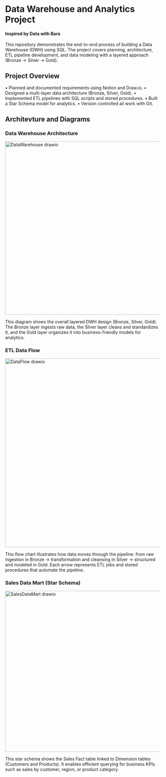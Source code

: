 # Data Warehouse and Analytics Project
#### Inspired by Data with Bara

This repository demonstrates the end-to-end process of building a Data Warehouse (DWH) using SQL. The project covers planning, architecture, ETL pipeline development, and data modeling with a layered approach (Bronze → Silver → Gold).

## Project Overview
•	Planned and documented requirements using Notion and Draw.io. 
•	Designed a multi-layer data architecture (Bronze, Silver, Gold). 
•	Implemented ETL pipelines with SQL scripts and stored procedures. 
•	Built a Star Schema model for analytics. 
•	Version controlled all work with Git.

## Architevture and Diagrams
### Data Warehouse Architecture
<p center="align">
  <img width="1051" height="561" alt="DataWarehouse drawio" src="https://github.com/user-attachments/assets/9370ce41-c1da-4f43-9029-abfa83e18755" />
</p>

This diagram shows the overall layered DWH design (Bronze, Silver, Gold). The Bronze layer ingests raw data, the Silver layer cleans and standardizes it, and the Gold layer organizes it into business-friendly models for analytics.

### ETL Data Flow
<p center="align">
  <img width="936" height="611" alt="DataFlow drawio" src="https://github.com/user-attachments/assets/b2d98465-5059-4447-a94e-fe69b41e61cc" />
</p>

This flow chart illustrates how data moves through the pipeline: from raw ingestion in Bronze → transformation and cleansing in Silver → structured and modeled in Gold. Each arrow represents ETL jobs and stored procedures that automate the pipeline.

### Sales Data Mart (Star Schema)
<p center="align">
  <img width="891" height="521" alt="SalesDataMart drawio" src="https://github.com/user-attachments/assets/74f40b77-d4c0-4f30-9f64-688d8453c92d" />
</p>

This star schema shows the Sales Fact table linked to Dimension tables (Customers and Products). It enables efficient querying for business KPIs such as sales by customer, region, or product category.

